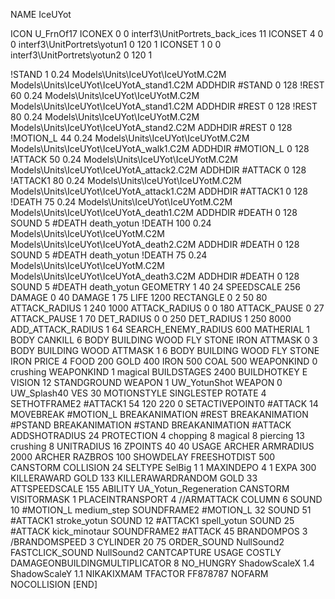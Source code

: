 NAME IceUYot

ICON U_FrnOf17
ICONEX 0 0 interf3\UnitPortrets\_back_ices 11
ICONSET 4 0 0 interf3\UnitPortrets\yotun1 0 120 1
ICONSET 1 0 0 interf3\UnitPortrets\yotun2 0 120 1

!STAND          1 0.24 Models\Units\IceUYot\IceUYotM.C2M Models\Units\IceUYot\IceUYotA_stand1.C2M
ADDHDIR #STAND 0 128
!REST          60 0.24 Models\Units\IceUYot\IceUYotM.C2M Models\Units\IceUYot\IceUYotA_stand1.C2M
ADDHDIR #REST 0 128
!REST          80 0.24 Models\Units\IceUYot\IceUYotM.C2M Models\Units\IceUYot\IceUYotA_stand2.C2M
ADDHDIR #REST 0 128
!MOTION_L      44 0.24 Models\Units\IceUYot\IceUYotM.C2M Models\Units\IceUYot\IceUYotA_walk1.C2M
ADDHDIR #MOTION_L 0 128
!ATTACK        50 0.24 Models\Units\IceUYot\IceUYotM.C2M Models\Units\IceUYot\IceUYotA_attack2.C2M
ADDHDIR #ATTACK 0 128
!ATTACK1       80 0.24 Models\Units\IceUYot\IceUYotM.C2M Models\Units\IceUYot\IceUYotA_attack1.C2M
ADDHDIR #ATTACK1 0 128
!DEATH         75 0.24 Models\Units\IceUYot\IceUYotM.C2M Models\Units\IceUYot\IceUYotA_death1.C2M
ADDHDIR #DEATH 0 128
SOUND 5 #DEATH death_yotun
!DEATH         100 0.24 Models\Units\IceUYot\IceUYotM.C2M Models\Units\IceUYot\IceUYotA_death2.C2M
ADDHDIR #DEATH 0 128
SOUND 5 #DEATH death_yotun
!DEATH         75 0.24 Models\Units\IceUYot\IceUYotM.C2M Models\Units\IceUYot\IceUYotA_death3.C2M
ADDHDIR #DEATH 0 128
SOUND 5 #DEATH death_yotun
GEOMETRY 1 40 24
SPEEDSCALE 256
DAMAGE   0 40
DAMAGE   1 75
LIFE     1200
RECTANGLE 0 2 50 80
ATTACK_RADIUS 1 240 1000
ATTACK_RADIUS 0 0 180
ATTACK_PAUSE 0 27
ATTACK_PAUSE 1 70
DET_RADIUS 0 0 250
DET_RADIUS 1 250 8000
ADD_ATTACK_RADIUS 1 64
SEARCH_ENEMY_RADIUS 600
MATHERIAL 1 BODY
CANKILL 6 BODY BUILDING WOOD FLY STONE IRON
ATTMASK 0 3 BODY BUILDING WOOD
ATTMASK 1 6 BODY BUILDING WOOD FLY STONE IRON
PRICE 4 FOOD 200 GOLD 400 IRON 500 COAL 500
WEAPONKIND 0 crushing
WEAPONKIND 1 magical
BUILDSTAGES 2400
BUILDHOTKEY		E
VISION 12
STANDGROUND
WEAPON 1 UW_YotunShot
WEAPON 0 UW_Splash40
VES 30
MOTIONSTYLE SINGLESTEP
ROTATE 4
SETHOTFRAME2 #ATTACK1 54 120 220 0
SETACTIVEPOINT0 	#ATTACK 14 
MOVEBREAK #MOTION_L
BREAKANIMATION #REST
BREAKANIMATION #PSTAND
BREAKANIMATION #STAND
BREAKANIMATION #ATTACK
ADDSHOTRADIUS 24
PROTECTION 4 chopping 8 magical 8 piercing 13 crushing 8
UNITRADIUS 16
ZPOINTS 40 40
USAGE ARCHER
ARMRADIUS 		2000
ARCHER
RAZBROS 100
SHOWDELAY
FREESHOTDIST 500
CANSTORM
COLLISION 24
SELTYPE SelBig 1 1
MAXINDEPO 4 1
EXPA 			300
KILLERAWARD             GOLD 133
KILLERAWARDRANDOM       GOLD 33
ATTSPEEDSCALE 155
ABILITY UA_Yotun_Regeneration
CANSTORM
VISITORMASK 1
PLACEINTRANSPORT 4
//ARMATTACK
COLUMN 6
SOUND 10 #MOTION_L medium_step
SOUNDFRAME2 #MOTION_L 32
SOUND 51 #ATTACK1 stroke_yotun
SOUND 12 #ATTACK1 spell_yotun
SOUND 25 #ATTACK kick_minotaur
SOUNDFRAME2 #ATTACK 45
BRANDOMPOS 3
/BRANDOMSPEED 3
CYLINDER 20 75
ORDER_SOUND NullSound2
FASTCLICK_SOUND NullSound2
CANTCAPTURE
USAGE COSTLY
DAMAGEONBUILDINGMULTIPLICATOR 8
NO_HUNGRY
ShadowScaleX 1.4
ShadowScaleY 1.1
NIKAKIXMAM
TFACTOR FF878787
NOFARM
NOCOLLISION
[END]
